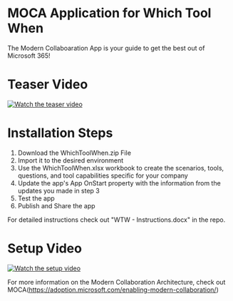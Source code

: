 # MOCA Application for Which Tool When
The Modern Collaboaration App is your guide to get the best out of Microsoft 365!

# Teaser Video
[![Watch the teaser video](https://img.youtube.com/vi/Tmy01vhd9mM/hqdefault.jpg)](https://youtu.be/Tmy01vhd9mM)

# Installation Steps
1. Download the WhichToolWhen.zip File
2. Import it to the desired environment
3. Use the WhichToolWhen.xlsx workbook to create the scenarios, tools, questions, and tool capabilities specific for your company
4. Update the app's App OnStart property with the information from the updates you made in step 3
5. Test the app
6. Publish and Share the app

For detailed instructions check out "WTW - Instructions.docx" in the repo.

# Setup Video
[![Watch the setup video](https://img.youtube.com/vi/GNkRMquxWIs/hqdefault.jpg)](https://youtu.be/GNkRMquxWIs)

For more information on the Modern Collaboration Architecture, check out MOCA(https://adoption.microsoft.com/enabling-modern-collaboration/)
